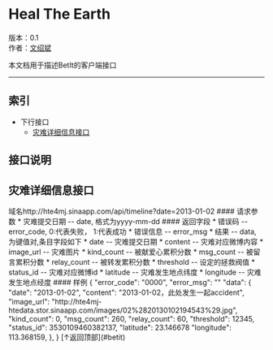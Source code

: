 Heal The Earth
=====
版本：0.1  
作者：[文绍斌](mailto:ultraman_wen@sina.com)

本文档用于描述BetIt的客户端接口
******************************
索引
----
* 下行接口
  	*	[灾难详细信息接口](#灾难详细信息接口)

接口说明
--------

<h2>灾难详细信息接口</h2>
域名http://hte4mj.sinaapp.com/api/timeline?date=2013-01-02
#### 请求参数
	* 灾难提交日期 -- date, 格式为yyyy-mm-dd
#### 返回字段
	* 错误码 -- error_code, 0:代表失败， 1:代表成功
	* 错误信息 -- error_msg
	* 结果 -- data, 为键值对,条目字段如下
		* date -- 灾难提交日期
		* content -- 灾难对应微博内容
		* image_url -- 灾难图片
		* kind_count -- 被献爱心累积分数
		* msg_count -- 被留言累积分数
		* relay_count -- 被转发累积分数
		* threshold -- 设定的拯救阀值
		* status_id -- 灾难对应微博id
		* latitude -- 灾难发生地点纬度
		* longitude -- 灾难发生地点经度
#### 样例
	{
		"error_code": "0000",
		"error_msg": ""
    	"data": {
	    	"date": "2013-01-02",
	    	"content": "2013-01-02，此处发生一起accident",
	    	"image_url": "http://hte4mj-htedata.stor.sinaapp.com/images/02%2820130102194543%29.jpg",
	    	"kind_count": 0,
	    	"msg_count": 260,
	    	"relay_count": 60,
	    	"threshold": 12345,
	    	"status_id": 3530109460382137,
	    	"latitude": 23.146678
	    	"longitude": 113.368159,
    	},
	}
[↑返回顶部](#betit)
